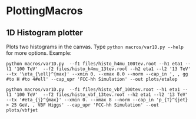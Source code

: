 PlottingMacros
==============

1D Histogram plotter
--------------------

Plots two histograms in the canvas. Type ```python macros/var1D.py --help``` for more options. Example:


```
python macros/var1D.py  --f1 files/histo_h4mu_100tev.root --h1 eta1 --l1 '100 TeV'  --f2 files/histo_h4mu_13tev.root --h2 eta1 --l2 '13 TeV' --tx '\eta_{\ell}^{max}' --xmin 0. --xmax 8.0 --norm --cap_in ', , gg #to H #to 4#ell' --cap_upr 'FCC-hh Simulation' --out plots/etalep
```

```
python macros/var1D.py  --f1 files/histo_vbf_100tev.root --h1 eta1 --l1 '100 TeV'  --f2 files/histo_vbf_13tev.root --h2 eta1 --l2 '13 TeV' --tx '#eta_{j}^{max}' --xmin 0. --xmax 8 --norm --cap_in 'p_{T}^{jet} > 25 GeV, , VBF Higgs' --cap_upr 'FCC-hh Simulation' --out plots/vbfjet
```

